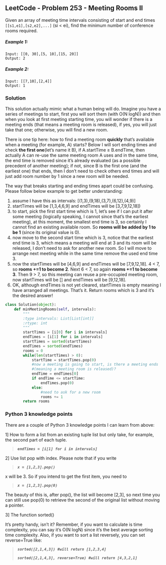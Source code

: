 ## LeetCode - Problem 253 - Meeting Rooms II

Given an array of meeting time intervals consisting of start and end times `[[s1,e1],[s2,e2],...]` (si < ei), find the minimum number of conference rooms required.

##### Example 1:

```
Input: [[0, 30],[5, 10],[15, 20]]
Output: 2
```

##### Example 2:

```
Input: [[7,10],[2,4]]
Output: 1
```

### Solution
This solution actually mimic what a human being will do. Imagine you have a series of meetings to start, first you will sort them (with O(N logN)) and then when you look at first meeting starting time, you will wonder if there is a meeting ends (that means a meeting room is released), if yes, you will just take that one; otherwise, you will find a new room.

There is one tip here: how to find a meeting room **quickly** that’s available when a meeting (for example, A) starts? Below I will sort ending times and check **the first one**(let’s name it B), if A.startTime ≥ B.endTime, then actually A can re-use the same meeting room A uses and in the same time, the end time is removed since it’s already evaluated (as a possible precedent of another meeting); if not, since B is the first one (and the earliest one) that ends, then I don’t need to check others end times and will just add room number by 1 since a new room will be needed.

The way that breaks starting and ending times apart could be confusing. Please follow below example to get better understanding:

1. assume I have this as intervals: [(1,3),(9,18),(3,7),(6,12),(4,9)]
1. startTimes will be [1,3,4,6,9] and endTimes will be [3,7,9,12,18])
1. to start, pick the first start time which is 1, let’s see if I can put it after some meeting (logically speaking, I cannot since that’s the earliest meeting), at this moment, the smallest end time is 3, so certainly I cannot find an existing available room. So **rooms will be added by 1 to be 1** (since its original value is 0).
1. now move to the second start time which is 3, notice that the earliest end time is 3, which means a meeting will end at 3 and its room will be released, I don’t need to ask for another new room. So I will move to arrange next meeting while in the same time remove the used end time 3.
1. now the startTimes will be [4,6,9] and endTimes will be [7,9,12,18]. 4 < 7, so **rooms +=1 to become 2**. Next 6 < 7, so again **rooms +=1 to become 3**. Then 9 > 7, so this meeting can reuse a pre-occupied meeting room, now startTimes will be [] and endTimes will be [9,12,18].
1. OK, although endTimes is not yet cleared, startTimes is empty meaning I have arranged all meetings. That’s it. Return rooms which is 3 and it’s the desired answer!

```python
class Solution(object):
    def minMeetingRooms(self, intervals):
        """
        :type intervals: List[List[int]]
        :rtype: int
        """
        startTimes = [i[0] for i in intervals]
        endTimes = [i[1] for i in intervals]
        startTimes = sorted(startTimes)
        endTimes = sorted(endTimes)
        rooms = 0
        while(len(startTimes) > 0):
            startTime = startTimes.pop(0)
            #now a meeting is going to start, is there a meeting ends
            #(meaning a meeting room is released)?
            endTime = endTimes[0]
            if endTime <= startTime:
                endTimes.pop(0)
            else:
                #need to ask for a new room
                rooms += 1
        return rooms
```

### Python 3 knowledge points

There are a couple of Python 3 knowledge points I can learn from above:

1] How to form a list from an existing tuple list but only take, for example, the second part of each tuple.
> ___`endTimes = [i[1] for i in intervals]`___
>

2] Use list pop with index. Please note that if you write
> ___`x = [1,2,3].pop()`___
>
x will be 3. So if you intend to get the first item, you need to
> ___`x = [1,2,3].pop(0)`___
>
The beauty of this is, after pop(), the list will become [2,3], so next time you can still use pop(0) to retrieve the second of the original list without moving a pointer.

3] The function sorted()

It’s pretty handy, isn’t it? Remember, if you want to calculate is time complexity, you can say it’s O(N logN) since it’s the best average sorting time complexity.
Also, if you want to sort a list reversely, you can set reverse=True like:
> ___`sorted([2,1,4,3]) #will return [1,2,3,4]`___
>
> ___`sorted([2,1,4,3], reverse=True) #will return [4,3,2,1]`___
>